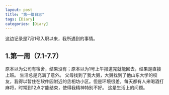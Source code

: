 ```yaml
---
layout: post
title: "第一篇日志"
tags: [Diary]
categories: [Diary]
---
```


这边记录是7月1号入职以来，我所遇到的事情。

## 1.第一周（7.1-7.7）

原本以为公司有宿舍，结果没有；原本以为1号上午报道完就能回去，结果是直接上班。
生活总是充满了意外。
父母找到了我大舅，大舅找到了他山东大学的校友，我得以暂住在软件园附近的丞相坊小区。但是环境很差，每天都有人来喝酒打麻将，时常到12点才能结束，使得我精神特别不好。
这是生活上的问题。

